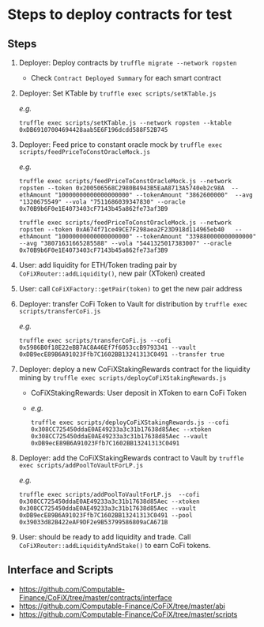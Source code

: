 # Steps to deploy contracts for test

## Steps

1. Deployer: Deploy contracts by `truffle migrate --network ropsten`

    - Check `Contract Deployed Summary` for each smart contract

2. Deployer: Set KTable by `truffle exec scripts/setKTable.js`

    *e.g.*

    ```shell
    truffle exec scripts/setKTable.js --network ropsten --ktable 0xDB69107004694428aab5E6F196dcdd588F52B745
    ```

3. Deployer: Feed price to constant oracle mock by `truffle exec scripts/feedPriceToConstOracleMock.js`

    *e.g.*

    ```shell
    truffle exec scripts/feedPriceToConstOracleMock.js --network ropsten --token 0x200506568C2980B4943B5EaA8713A5740eb2c98A  --ethAmount "10000000000000000000" --tokenAmount "3862600000"  --avg "1320675549" --vola "7511686039347830" --oracle 0x70B9b6F0e1E4073403cF7143b45a862fe73af3B9

    truffle exec scripts/feedPriceToConstOracleMock.js --network ropsten --token 0xA674f71ce49CE7F298aea2F23D918d114965eb40   --ethAmount "10000000000000000000" --tokenAmount "339880000000000000" --avg "38071631665285588" --vola "5441325017383007" --oracle 0x70B9b6F0e1E4073403cF7143b45a862fe73af3B9
    ```

4. User: add liquidity for ETH/Token trading pair by `CoFiXRouter::addLiquidity()`, new pair (XToken) created

5. User: call `CoFiXFactory::getPair(token)` to get the new pair address

6. Deployer: transfer CoFi Token to Vault for distribution by `truffle exec scripts/transferCoFi.js`

    *e.g.*

    ```shell
    truffle exec scripts/transferCoFi.js --cofi 0x5986B0f18E22eBB7AC8A46Ef7f6053ccB9793341 --vault 0xDB9ecE89B6A91023Ffb7C1602BB13241313C0491 --transfer true
    ```

7. Deployer: deploy a new CoFiXStakingRewards contract for the liquidity mining by `truffle exec scripts/deployCoFiXStakingRewards.js`

    - CoFiXStakingRewards: User deposit in XToken to earn CoFi Token
    - *e.g.*

      ```shell
      truffle exec scripts/deployCoFiXStakingRewards.js --cofi 0x308CC725450ddaE0AE49233a3c31b17638d85Aec --xtoken 0x308CC725450ddaE0AE49233a3c31b17638d85Aec --vault 0xDB9ecE89B6A91023Ffb7C1602BB13241313C0491
      ```

8. Deployer: add the CoFiXStakingRewards contract to Vault by `truffle exec scripts/addPoolToVaultForLP.js`

    *e.g.*

    ```shell
    truffle exec scripts/addPoolToVaultForLP.js  --cofi 0x308CC725450ddaE0AE49233a3c31b17638d85Aec --xtoken 0x308CC725450ddaE0AE49233a3c31b17638d85Aec --vault 0xDB9ecE89B6A91023Ffb7C1602BB13241313C0491 --pool 0x39033d82B422eAF9DF2e9B53799586809aCA671B
    ```

9. User: should be ready to add liquidity and trade. Call `CoFiXRouter::addLiquidityAndStake()` to earn CoFi tokens.


## Interface and Scripts

- https://github.com/Computable-Finance/CoFiX/tree/master/contracts/interface
- https://github.com/Computable-Finance/CoFiX/tree/master/abi
- https://github.com/Computable-Finance/CoFiX/tree/master/scripts